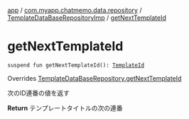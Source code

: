 [app](../../index.md) / [com.myapp.chatmemo.data.repository](../index.md) / [TemplateDataBaseRepositoryImp](index.md) / [getNextTemplateId](./get-next-template-id.md)

# getNextTemplateId

`suspend fun getNextTemplateId(): `[`TemplateId`](../../com.myapp.chatmemo.domain.model.value/-template-id/index.md)

Overrides [TemplateDataBaseRepository.getNextTemplateId](../-template-data-base-repository/get-next-template-id.md)

次のID連番の値を返す

**Return**
テンプレートタイトルの次の連番

